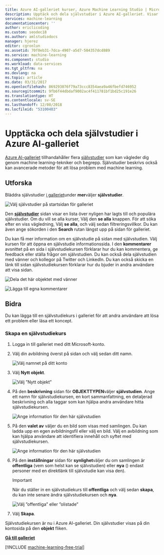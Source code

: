 ```yaml
---
title: Azure AI-galleriet kurser, Azure Machine Learning Studio | Microsoft Docs
description: Upptäck och dela självstudier i Azure AI-galleriet. Visar en lista över nyligen har lagts till och populära självstudier.
services: machine-learning
documentationcenter: ''
author: ericlicoding
ms.custom: seodec18
ms.author: amlstudiodocs
manager: hjerez
editor: cgronlun
ms.assetid: 70f0eb31-7dca-4907-a5d7-504357dcd889
ms.service: machine-learning
ms.component: studio
ms.workload: data-services
ms.tgt_pltfrm: na
ms.devlang: na
ms.topic: article
ms.date: 03/31/2017
ms.openlocfilehash: 869293076f79a73ccc8354aea9a46fbefd746952
ms.sourcegitcommit: 9fb6f44dbdaf9002ac4f411781bf1bd25c191e26
ms.translationtype: HT
ms.contentlocale: sv-SE
ms.lasthandoff: 12/08/2018
ms.locfileid: "53100403"
---
```

# <a name="discover-and-share-tutorials-in-azure-ai-gallery"></a>Upptäcka och dela självstudier i Azure AI-galleriet

[Azure AI-galleriet](http://gallery.cortanaintelligence.com) tillhandahåller flera [självstudier](https://gallery.cortanaintelligence.com/tutorials) som kan vägleder dig genom machine learning-tekniker och begrepp. Självstudier beskrivs också kan avancerade metoder för att lösa problem med machine learning.

## <a name="discover"></a>Utforska
Bläddra självstudier [i galleriet](http://gallery.cortanaintelligence.com)under **mer**väljer **självstudier**.

![Välj självstudier på startsidan för galleriet](./media/gallery-tutorials/select-tutorials-in-gallery.png)

Den **[självstudier](https://gallery.cortanaintelligence.com/tutorials)** sidan visar en lista över nyligen har lagts till och populära självstudier. Om du vill se alla kurser, Välj den **se alla** knappen. För att söka efter en viss vägledning, Välj **se alla**, och välj sedan filtreringsvillkor. Du kan även ange sökorden i den **Search** rutan längst upp på sidan för galleriet.

Du kan få mer information om en självstudie på sidan med självstudien. Välj kursen för att öppna en självstudie informationssida. I den **kommentarer** avsnittet på en sida i självstudiekursen förklarar hur du kan kommentera, ge feedback eller ställa frågor om självstudien. Du kan också dela självstudien med vänner och kollegor på Twitter och LinkedIn. Du kan också skicka en länk till sidan självstudiekursen förklarar hur du bjuder in andra användare att visa sidan.

![Dela det här objektet med vänner](./media/gallery-how-to-use-contribute-publish/share-links.png)

![Lägga till egna kommentarer](./media/gallery-how-to-use-contribute-publish/comments.png)

## <a name="contribute"></a>Bidra
Du kan lägga till en självstudiekurs i galleriet för att andra användare att lösa ett problem eller läsa ett koncept.

### <a name="create-a-tutorial"></a>Skapa en självstudiekurs

1. Logga in till galleriet med ditt Microsoft-konto.

2. Välj din avbildning överst på sidan och välj sedan ditt namn.
  
    ![Välj namnet på ditt konto](./media/gallery-tutorials/click-account-name.png)

3. Välj **Nytt objekt**.
  
    ![Välj ”Nytt objekt”](./media/gallery-collections/click-new-item.png)

4. På den **beskrivning** sidan för **OBJEKTTYPEN**väljer **självstudien**. Ange ett namn för självstudiekursen, en kort sammanfattning, en detaljerad beskrivning och alla taggar som kan hjälpa andra användare hitta självstudiekursen.
  
    ![Ange information för den här självstudien](./media/gallery-tutorials/create-tutorial-page-1.png)
5. På den **valet av** väljer du en bild som visas med samlingen. Du kan ladda upp en egen avbildningsfil eller välj en bild. Välj en avbildning som kan hjälpa användare att identifiera innehåll och syftet med självstudiekursen.
  
    ![Ange information för den här självstudien](./media/gallery-tutorials/create-tutorial-page-2.png)

6. På den **inställningar** sidan för **synlighet**väljer du om samlingen är **offentliga** (vem som helst kan se självstudien) eller **nya** () endast personer med en direktlänk till självstudie kan visa den).
  
    > [!IMPORTANT]
    > När du ställer in en självstudiekurs till **offentliga** och välj sedan **skapa**, du kan inte senare ändra självstudiekursen och **nya**.
    > 
    > 
  
    ![Välj ”offentliga” eller ”olistade”](./media/gallery-tutorials/create-tutorial-page-3.png)

7. Välj **Skapa**.

Självstudiekursen är nu i Azure AI-galleriet. Din självstudier visas på din kontosida på den **objekt** fliken.

**[Gå till galleriet](http://gallery.cortanaintelligence.com)**

[!INCLUDE [machine-learning-free-trial](../../../includes/machine-learning-free-trial.md)]

